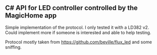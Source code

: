 ## C# API for LED controller controlled by the MagicHome app

Simple implementation of the protocol. I only tested it with a LD382 v2. Could implement more if someone is interested and able to help testing.


Protocol mostly taken from https://github.com/beville/flux_led and some sniffing.
